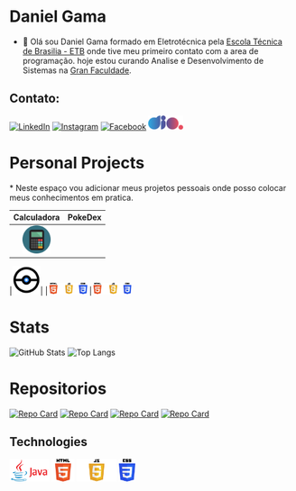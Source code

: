<h1><strong> Daniel Gama</strong></h1>

- 👋 Olá sou Daniel Gama formado em Eletrotécnica pela [Escola Técnica de Brasilia - ETB](http://www.etb.com.br/) onde tive meu primeiro contato com a area de programação. hoje estou curando  Analise e  Desenvolvimento de Sistemas na [Gran Faculdade](https://faculdade.grancursosonline.com.br/curso/analise-e-desenvolvimento-de-sistemas/). 

## Contato:
[![LinkedIn](https://img.shields.io/badge/LinkedIn-000?style=for-the-badge&logo=linkedin&logoColor=0E76A8)](https://www.linkedin.com/in/daniel-gama-384b5692/)
[![Instagram](https://img.shields.io/badge/Instagram-000?style=for-the-badge&logo=instagram)](https://www.instagram.com/danniel.gama/)
[![Facebook](https://img.shields.io/badge/Facebook-000?style=for-the-badge&logo=facebook)](https://www.facebook.com/danielgalv/)
[<img height="25px" src="https://github.com/DanielGalves/img/blob/main/dio.svg"/>](https://www.dio.me/users/danielgama1)





 <h1><strong>Personal Projects</strong></h1>
* Neste espaço vou adicionar meus projetos pessoais onde posso colocar meus conhecimentos em pratica. 

|Calculadora|PokeDex|
|:------:|:------:|
|<a href="https://calculadora-zeta-ashy.vercel.app/"><img height="50px" src="https://github.com/DanielGalves/img/blob/main/calc.png" /></a>|

|<a href="https://pokedex-zeta-one.vercel.app/"><img height="50px" src="https://github.com/DanielGalves/img/blob/main/pokeball-one.svg" /></a>|
|<img height="20px" src="https://github.com/DanielGalves/img/blob/main/HTML5.png"/><img height="20px" src="https://github.com/DanielGalves/img/blob/main/JavaScript.png"/><img height="20px" src="https://github.com/DanielGalves/img/blob/main/css3.png"/>
|<img height="20px" src="https://github.com/DanielGalves/img/blob/main/HTML5.png"/><img height="20px" src="https://github.com/DanielGalves/img/blob/main/JavaScript.png"/><img height="20px" src="https://github.com/DanielGalves/img/blob/main/css3.png"/>


<h1><strong>Stats</strong></h1>

![GitHub Stats](https://github-readme-stats.vercel.app/api?username=DanielGalves&theme=transparent&bg_color=000&border_color=30A3DC&show_icons=true&icon_color=30A3DC&title_color=E94D5F&text_color=FFF)
![Top Langs](https://github-readme-stats-git-masterrstaa-rickstaa.vercel.app/api/top-langs/?username=DanielGalves&bg_color=000&border_color=30A3DC&title_color=E94D5F&text_color=FFF)


<h1><strong>Repositorios</strong></h1>

[![Repo Card](https://github-readme-stats.vercel.app/api/pin/?username=DanielGalves&repo=Certificados&bg_color=000&border_color=30A3DC&show_icons=true&icon_color=30A3DC&title_color=E94D5F&text_color=FFF)](https://github.com/DanielGalves/Certificados)
[![Repo Card](https://github-readme-stats.vercel.app/api/pin/?username=DanielGalves&repo=Bootcamp-Santander-DIO&bg_color=000&border_color=30A3DC&show_icons=true&icon_color=30A3DC&title_color=E94D5F&text_color=FFF)](https://github.com/DanielGalves/Bootcamp-Santander-DIO)
[![Repo Card](https://github-readme-stats.vercel.app/api/pin/?username=DanielGalves&repo=curso_java_completo&bg_color=000&border_color=30A3DC&show_icons=true&icon_color=30A3DC&title_color=E94D5F&text_color=FFF)](https://github.com/DanielGalves/curso_java_completo)
[![Repo Card](https://github-readme-stats.vercel.app/api/pin/?username=DanielGalves&repo=Analise-e-Desemvolvimento&bg_color=000&border_color=30A3DC&show_icons=true&icon_color=30A3DC&title_color=E94D5F&text_color=FFF)](https://github.com/DanielGalves/Analise-e-Desemvolvimento)

## Technologies

<div >
 <img height="40px" src="https://github.com/DanielGalves/img/blob/main/java.png"/>
 <img height="40px" src="https://github.com/DanielGalves/img/blob/main/HTML5.png"/>
 <img height="40px" src="https://github.com/DanielGalves/img/blob/main/JavaScript.png"/>
 <img height="40px" src="https://github.com/DanielGalves/img/blob/main/css3.png"/>
</div>

